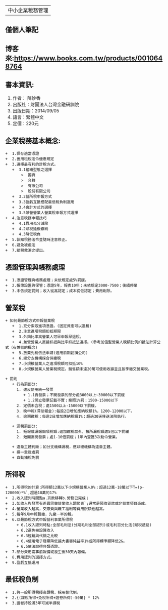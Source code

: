 <table>
    <tr>
        <td>中小企業稅務管理</td>
    </tr>
</table>

## 僅個人筆記
## 博客來:https://www.books.com.tw/products/0010648764
## 書本資訊:
1. 作者： 陳妙香  
2. 出版社：財團法人台灣金融研訓院  
3. 出版日期：2014/09/05
4. 語言：繁體中文
5. 定價：220元

## 企業稅務基本概念:
    +  1.保存適當憑證
    +  2.善用租稅法令優惠規定
    +  3.選擇最有利的計稅方式。
       +  3.1組織型態之選擇
           >  獨資
           >  合夥
           >  有限公司
           >  股份有限公司
       +  3.2營所稅申報方式
       +  3.3盈虧互抵搭配最低稅負制選用
       +  3.4會計方式的選擇
       +  3.5兼營營業人營業稅申報方式選擇
    +  4.注意稅務申報技巧
       +  4.1費用充分減除
       +  4.2賦稅延後繳納
       +  4.3降低稅負
    +  5.孰知稅務法令並隨時注意修正。
    +  6.避免被處法
    +  7.組稅救濟之提出。
## 憑證管理與帳務處理
    +  1.憑證管理與帳務處理；未依規定處5%罰鍰。
    +  2.帳簿設置與保管；憑證5年，報表10年；未依規定3000-7500；後續停業
    +  3.未依規定罰則；收入從高認定；成本從低認定；費用剃除。

## 營業稅
    + 如何最節稅方式申報營業稅
       +  1.充分索取進項憑證。(固定資產可以退稅)
       +  2.注意進項稅額扣抵期限
       +  3.外銷比率高營業人可早申報早退稅。
       +  4.兼營營業人直接扣抵與比率扣抵法選擇。(參考加值型營業人稅額比例扣抵法計算公式（有兼營的概念)
       +  5.放棄免稅依法申請(適用前期虧損公司)
       +  6.總分支機構採合併繳稅
       +  7.小規模營業人之進項稅額可扣抵10%
       +  8.小規模營業人營業稅規定。銷售額未達20萬可使用收據並且按季繳交營業稅。

    + 罰則
       + 行為罰部分:
         1. 違反使用統一發票
            + 1.1賣發票；不開發票的部分處3000以上~30000以下罰緩
            + 1.2開立發票記載不實；案照1%罰；1500-15000以下
         2. 定價未含稅；處1500以上-15000以下罰緩。
         3. 晚申報(滯怠報金):每逾2日增加應納稅額1%，1200-12000以下。
         4. 逾期繳稅；每逾2日增加應納稅額1%；超過30天移送法院執行。

       + 漏稅罰部分:
         1. 短報或漏報銷項稅額:追加繳稅款外，按所漏稅額處5倍以下罰緩
         2. 短開漏開發票；處1-10倍罰緩；1年內查獲3次勒令營業。

       + 違章主體判斷；如分支機構漏稅，應以總機構為違章主體。
       + 擇一重從處罰
       + 自動補稅免罰

## 所得稅
    +  1.所得稅的計算:所得額12萬以下小規模營業人0%；超過12萬-18萬以下T=(p-120000)*%`,超過18萬的17%
    +  2.收入認列時間點a.貨款移轉b.勞務已完成；
    +  3.如收入與發票有差異需做營業收入調節表`;通常是預收貨款或非營業項目造成。
    +  4.營業收入越高，交際費與職工福利等費用限額也越高。
    +  5.每年9月申報暫繳，先繳一半的稅。
    +  6.以最節稅方式申報營利事業所得稅
         + 6.1收入認列時點:全部毛利法(分期毛利全部認列)或毛利百分比法(賦稅遞延)
         + 6.2避免被設算收入
         + 6.3經銷與代銷之比較
         + 6.4使用電子發票降低擴大書審純益率1%或所得標準額降低2&。
         + 6.5依法取得各類憑證。
    +  7.部分費用需事前報備或發生後30天內報備。
    +  8.費用認列的選擇方式。
    +  9.盈虧互抵運用

## 最低稅負制
    +  1.與一般所得稅擇高課稅，採用替代制。
    +  2.{(課稅所得+免稅所得+證卷所得)-50萬} * 12%
    +  3.證卷持股滿3年可減半課稅
